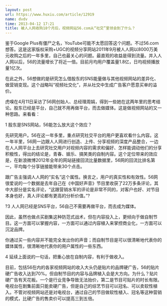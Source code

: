 ```yaml
---
layout: post
url: https://www.huxiu.com/article/12919
name: dvdv
time: 2013-04-12 17:21
title: 被人人网收购18个月后，视频网站56.com从“社交”里领会到了什么？
---
```

鉴于Google Plus有僵尸之名，YouTube可能不太愿回答这个问题。不过56.com想答。这是这家版权采购+UGC的视频分享网站2011年9月被人人网以8000万美元收购之后的一年多里，自己也最关心的问题。最直观的收益是得到流量。并入人人网以后，56的流量增长了将近一倍。目前月均用户覆盖量1.8亿，日均视频播放量1亿次。

在此之外，56想做的是研究怎么借股东的SNS能量做与其他视频网站的差异化、做营销变现。这个战略叫“视频社交化”，并从社交中生成广告客户愿意买单的溢价。

虎嗅在4月11日采访了56网创始人、总经理周娟，得到一些她在这两年里的思考结论。股东已经是平台，自己就不用再做平台，而去做媒体。这是做视频网站的又一种思路。来看看：

1 股东是SNS网站，56能怎么放大这个效应？

先研究用户。56在这一年多里，重点研究社交平台的用户更喜欢看什么内容。这一年半里，56网一边跟人人网进行创造、上传、分享视频的深度产品整合，一边在人人网平台上去研究社交用户对视频内容的需求和偏好、怎样能调动他们的分享积极性，得出的结论是，青春、娱乐、搞笑类的自制内容。这个定位带来的效应是，在新浪微博2012年全年的网站链接回流比量数据里，56网的回流比排名第一，平均每个分享链接能带来30个点击。

跟广告主强调人人网的“实名”这个属性。换言之，用户的真实性和有效性。56网很爱说的一个数据是去年自己在《中国好声音》节目里收获了22万多条评论，其中大部分是实名评论，“这跟营销水军的评论是非常不同的，对客户也好、对节目本身也好，真人评论都有更高的分析价值。”?

?3 人人网已经是SNS平台，56自己不需要再做平台，而去成为媒体。

因此，虽然也做点买剧集这种防范式战术，但在内容投入上，更倾向于做自制节目。这一方面可以掌握内容，一方面可以通过内容植入来掌控商业化，一方面可以沉淀品牌。

你通过买一些内容并不能完全发出你的声音；而自制节目是可以很清晰地代表你的媒体属性，很清晰地代表你的用户属性的一些东西。

4 延续上面说的一句话，把重心放在自制内容，有利于做收入。

目前，包括56在内的各家视频网站的收入大头仍是贴片的品牌硬广告，56的贴片硬广告收入达到70%。但自制节目的内容与品牌植入会是大方向。为什么？贴片硬广告有天花板。一个是行业竞争导致无法抬价，第二是节目可贴片的时长有限。电视台在剧集前面只能卖硬广告，但是自己的综艺节目可以冠名、可以卖软性植入。不管对视频网站还是对电视台，通过自己的节目做软性植入、冠名等这种营销的模式，比硬广告的售卖价可以提高三到五倍。

